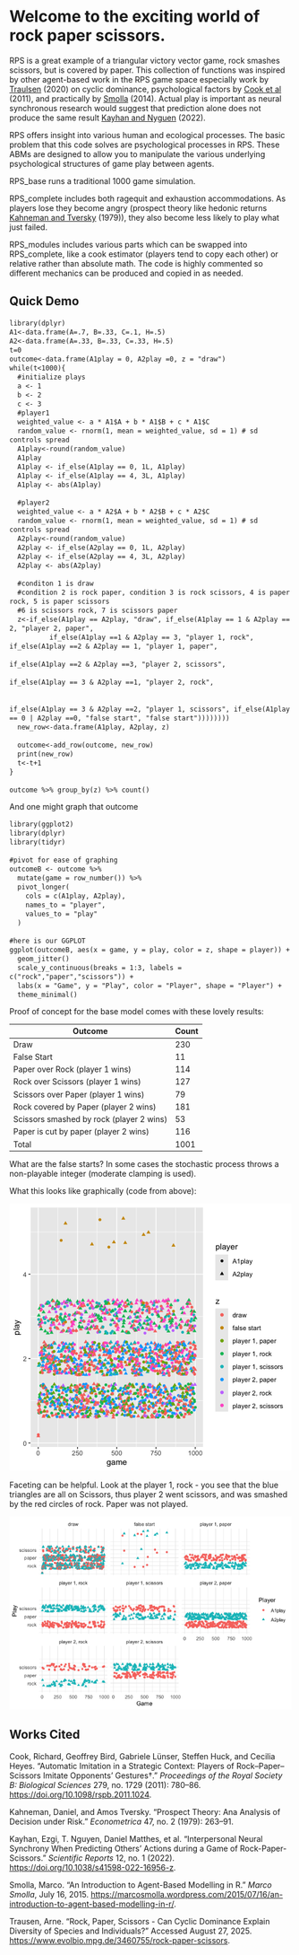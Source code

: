 # Welcome to the exciting world of rock paper scissors.

RPS is a great example of a triangular victory vector game, rock smashes scissors, but is covered by paper. This collection of functions was inspired by other agent-based work in the RPS game space especially work by [Traulsen](https://www.evolbio.mpg.de/3460755/rock-paper-scissors) (2020) on cyclic dominance, psychological factors by [Cook et al](https://royalsocietypublishing.org/doi/10.1098/rspb.2011.1024) (2011), and practically by [Smolla](https://marcosmolla.wordpress.com/2015/07/16/an-introduction-to-agent-based-modelling-in-r/) (2014). Actual play is important as neural synchronous research would suggest that prediction alone does not produce the same result [Kayhan and Nyguen](https://pure.mpg.de/pubman/faces/ViewItemOverviewPage.jsp?itemId=item_3398665) (2022).

RPS offers insight into various human and ecological processes. The basic problem that this code solves are psychological processes in RPS. These ABMs are designed to allow you to manipulate the various underlying psychological structures of game play between agents.

RPS_base runs a traditional 1000 game simulation.

RPS_complete includes both ragequit and exhaustion accommodations. As players lose they become angry (prospect theory like hedonic returns [Kahneman and Tversky](https://web.mit.edu/curhan/www/docs/Articles/15341_Readings/Behavioral_Decision_Theory/Kahneman_Tversky_1979_Prospect_theory.pdf) (1979)), they also become less likely to play what just failed.

RPS_modules includes various parts which can be swapped into RPS_complete, like a cook estimator (players tend to copy each other) or relative rather than absolute math. The code is highly commented so different mechanics can be produced and copied in as needed.

## Quick Demo

```{r}
library(dplyr)
A1<-data.frame(A=.7, B=.33, C=.1, H=.5)
A2<-data.frame(A=.33, B=.33, C=.33, H=.5)
t=0
outcome<-data.frame(A1play = 0, A2play =0, z = "draw")
while(t<1000){
  #initialize plays
  a <- 1
  b <- 2
  c <- 3
  #player1
  weighted_value <- a * A1$A + b * A1$B + c * A1$C
  random_value <- rnorm(1, mean = weighted_value, sd = 1) # sd controls spread
  A1play<-round(random_value)
  A1play
  A1play <- if_else(A1play == 0, 1L, A1play)
  A1play <- if_else(A1play == 4, 3L, A1play)
  A1play <- abs(A1play)
  
  #player2
  weighted_value <- a * A2$A + b * A2$B + c * A2$C
  random_value <- rnorm(1, mean = weighted_value, sd = 1) # sd controls spread
  A2play<-round(random_value)
  A2play <- if_else(A2play == 0, 1L, A2play)
  A2play <- if_else(A2play == 4, 3L, A2play)
  A2play <- abs(A2play)

  #conditon 1 is draw
  #condition 2 is rock paper, condition 3 is rock scissors, 4 is paper rock, 5 is paper scissors
  #6 is scissors rock, 7 is scissors paper
  z<-if_else(A1play == A2play, "draw", if_else(A1play == 1 & A2play == 2, "player 2, paper", 
          if_else(A1play ==1 & A2play == 3, "player 1, rock", if_else(A1play ==2 & A2play == 1, "player 1, paper", 
                                                            if_else(A1play ==2 & A2play ==3, "player 2, scissors", 
                                                                    if_else(A1play == 3 & A2play ==1, "player 2, rock",
                                                                                                                           
                                                                            if_else(A1play == 3 & A2play ==2, "player 1, scissors", if_else(A1play == 0 | A2play ==0, "false start", "false start"))))))))
  new_row<-data.frame(A1play, A2play, z)
  
  outcome<-add_row(outcome, new_row)
  print(new_row)
  t<-t+1
}

outcome %>% group_by(z) %>% count()
```

And one might graph that outcome

```{r}
library(ggplot2)
library(dplyr)
library(tidyr)

#pivot for ease of graphing
outcomeB <- outcome %>%
  mutate(game = row_number()) %>%
  pivot_longer(
    cols = c(A1play, A2play), 
    names_to = "player",
    values_to = "play"
  )

#here is our GGPLOT
ggplot(outcomeB, aes(x = game, y = play, color = z, shape = player)) +
  geom_jitter()
  scale_y_continuous(breaks = 1:3, labels = c("rock","paper","scissors")) +
  labs(x = "Game", y = "Play", color = "Player", shape = "Player") +
  theme_minimal()

```

Proof of concept for the base model comes with these lovely results:

| Outcome                                  | Count |
|------------------------------------------|-------|
| Draw                                     | 230   |
| False Start                              | 11    |
| Paper over Rock (player 1 wins)          | 114   |
| Rock over Scissors (player 1 wins)       | 127   |
| Scissors over Paper (player 1 wins)      | 79    |
| Rock covered by Paper (player 2 wins)    | 181   |
| Scissors smashed by rock (player 2 wins) | 53    |
| Paper is cut by paper (player 2 wins)    | 116   |
| Total                                    | 1001  |

What are the false starts? In some cases the stochastic process throws a non-playable integer (moderate clamping is used).

What this looks like graphically (code from above):

![RPS markdown image](images/RPS%20markdown%20image.png)


Faceting can be helpful. Look at the player 1, rock - you see that the blue triangles are all on Scissors, thus player 2 went scissors, and was smashed by the red circles of rock. Paper was not played.

![RPS faceted](images/RPS%20faceted.png)


## Works Cited

Cook, Richard, Geoffrey Bird, Gabriele Lünser, Steffen Huck, and Cecilia Heyes. “Automatic Imitation in a Strategic Context: Players of Rock–Paper–Scissors Imitate Opponents’ Gestures†.” *Proceedings of the Royal Society B: Biological Sciences* 279, no. 1729 (2011): 780–86. <https://doi.org/10.1098/rspb.2011.1024>.

Kahneman, Daniel, and Amos Tversky. “Prospect Theory: Ana Analysis of Decision under Risk.” *Econometrica* 47, no. 2 (1979): 263–91.

Kayhan, Ezgi, T. Nguyen, Daniel Matthes, et al. “Interpersonal Neural Synchrony When Predicting Others’ Actions during a Game of Rock-Paper-Scissors.” *Scientific Reports* 12, no. 1 (2022). <https://doi.org/10.1038/s41598-022-16956-z>.

Smolla, Marco. “An Introduction to Agent-Based Modelling in R.” *Marco Smolla*, July 16, 2015. <https://marcosmolla.wordpress.com/2015/07/16/an-introduction-to-agent-based-modelling-in-r/>.

Trausen, Arne. “Rock, Paper, Scissors - Can Cyclic Dominance Explain Diversity of Species and Individuals?” Accessed August 27, 2025. <https://www.evolbio.mpg.de/3460755/rock-paper-scissors>.
